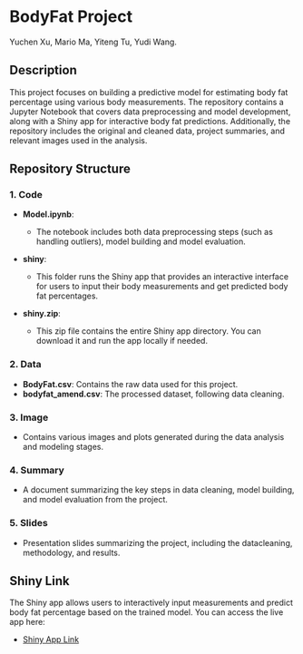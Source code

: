 # BodyFat Project
Yuchen Xu, Mario Ma, Yiteng Tu, Yudi Wang.

## Description
This project focuses on building a predictive model for estimating body fat percentage using various body measurements. The repository contains a Jupyter Notebook that covers data preprocessing and model development, along with a Shiny app for interactive body fat predictions. Additionally, the repository includes the original and cleaned data, project summaries, and relevant images used in the analysis.

## Repository Structure

### 1. Code
- **Model.ipynb**:
  - The notebook includes both data preprocessing steps (such as handling outliers), model building and model evaluation.
  
- **shiny**:
  - This folder runs the Shiny app that provides an interactive interface for users to input their body measurements and get predicted body fat percentages.
 
- **shiny.zip**:
  - This zip file contains the entire Shiny app directory. You can download it and run the app locally if needed.

### 2. Data
- **BodyFat.csv**: Contains the raw data used for this project.
- **bodyfat_amend.csv**: The processed dataset, following data cleaning.

### 3. Image
- Contains various images and plots generated during the data analysis and modeling stages.

### 4. Summary
- A document summarizing the key steps in data cleaning, model building, and model evaluation from the project.

### 5. Slides
- Presentation slides summarizing the project, including the datacleaning, methodology, and results.

## Shiny Link
The Shiny app allows users to interactively input measurements and predict body fat percentage based on the trained model. You can access the live app here:
- [Shiny App Link](https://mario2747.shinyapps.io/Group4_bodyfat_predict/)

